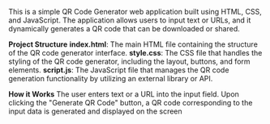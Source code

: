 This is a simple QR Code Generator web application built using HTML, CSS, and JavaScript. 
The application allows users to input text or URLs, and it dynamically generates a QR code that can be downloaded or shared.

**Project Structure**
**index.html**: The main HTML file containing the structure of the QR code generator interface.
**style.css**: The CSS file that handles the styling of the QR code generator, including the layout, buttons, and form elements.
**script.js**: The JavaScript file that manages the QR code generation functionality by utilizing an external library or API.

**How it Works**
The user enters text or a URL into the input field.
Upon clicking the "Generate QR Code" button, a QR code corresponding to the input data is generated and displayed on the screen
